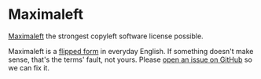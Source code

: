 # Maximaleft

[Maximaleft](./maximaleft.md) the strongest copyleft software license possible.

Maximaleft is a [flipped form](https://flippedform.com) in everyday English.  If something doesn't make sense, that's the terms' fault, not yours.  Please [open an issue on GitHub](https://github.com/kemitchell/maximaleft/issues/new) so we can fix it.

